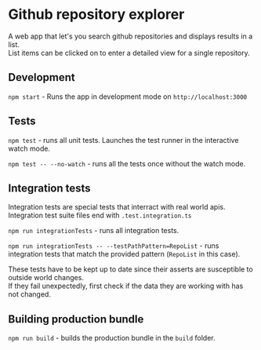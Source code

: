 # Github repository explorer

A web app that let's you search github repositories and displays results in a list.<br>
List items can be clicked on to enter a detailed view for a single repository.

## Development

`npm start` - Runs the app in development mode on `http://localhost:3000`

## Tests

`npm test` - runs all unit tests.
Launches the test runner in the interactive watch mode.

`npm test -- --no-watch` - runs all the tests once without the watch mode.

## Integration tests

Integration tests are special tests that interract with real world apis.<br>
Integration test suite files end with `.test.integration.ts`

`npm run integrationTests` - runs all integration tests.

`npm run integrationTests -- --testPathPattern=RepoList` - runs integration tests that match the provided pattern (`RepoList` in this case).

These tests have to be kept up to date since their asserts are susceptible to outside world changes.<br>
If they fail unexpectedly, first check if the data they are working with has not changed.

## Building production bundle

`npm run build` - builds the production bundle in the `build` folder.
